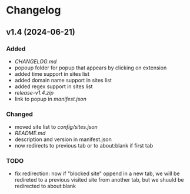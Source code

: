 # Changelog

## v1.4 (2024-06-21)

### Added

- _CHANGELOG.md_
- popoup folder for popup that appears by clicking on extension
- added time support in sites list
- added domain name support in sites list
- added regex support in sites list
- _release-v1.4.zip_
- link to popup in _manifest.json_

### Changed

- moved site list to _config/sites.json_
- _README.md_
- description and version in manifest.json
- now redirects to previous tab or to about:blank if first tab

### TODO

- fix redirection: now if "blocked site" oppend in a new tab, we will be redireted to a previous visited site from another tab, but we shuuld be redirected to about:blank
